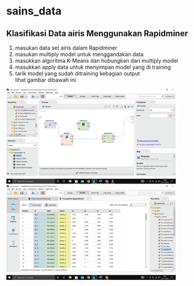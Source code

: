 # sains_data

## Klasifikasi Data airis Menggunakan Rapidminer
1. masukan data set airis dalam Rapidminer
2. masukan multiply model untuk menggandakan data
3. masukkan algoritma K-Means dan hubungkan dari multiply model
4. masukkan apply data untuk menyimpan model yang di training
5. tarik model yang sudah ditraining kebagian output <br>
lihat gambar dibawah ini
<img src="https://github.com/ZainurMinullahPutra/sains_data/blob/main/1.png" width="450">
<img src="https://github.com/ZainurMinullahPutra/sains_data/blob/main/2.png" width="450">
